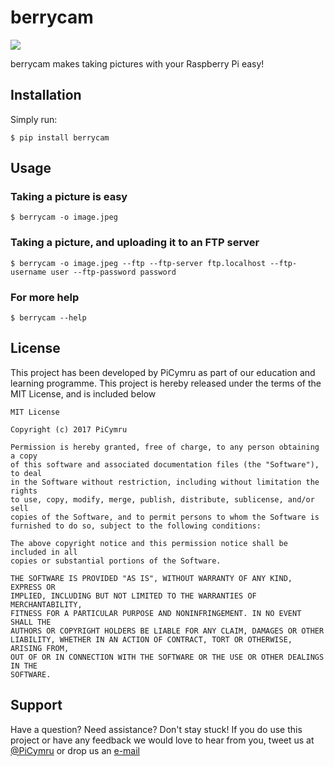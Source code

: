 # berrycam

![](http://picymru.objects-us-west-1.dream.io/branding/berrycam/logo_small.png)

berrycam makes taking pictures with your Raspberry Pi easy!


## Installation

Simply run:

    $ pip install berrycam


## Usage

### Taking a picture is easy

    $ berrycam -o image.jpeg

### Taking a picture, and uploading it to an FTP server

    $ berrycam -o image.jpeg --ftp --ftp-server ftp.localhost --ftp-username user --ftp-password password

### For more help

    $ berrycam --help

## License

This project has been developed by PiCymru as part of our education and learning programme. This project is hereby released under the terms of the MIT License, and is included below

	MIT License

	Copyright (c) 2017 PiCymru

	Permission is hereby granted, free of charge, to any person obtaining a copy
	of this software and associated documentation files (the "Software"), to deal
	in the Software without restriction, including without limitation the rights
	to use, copy, modify, merge, publish, distribute, sublicense, and/or sell
	copies of the Software, and to permit persons to whom the Software is
	furnished to do so, subject to the following conditions:

	The above copyright notice and this permission notice shall be included in all
	copies or substantial portions of the Software.

	THE SOFTWARE IS PROVIDED "AS IS", WITHOUT WARRANTY OF ANY KIND, EXPRESS OR
	IMPLIED, INCLUDING BUT NOT LIMITED TO THE WARRANTIES OF MERCHANTABILITY,
	FITNESS FOR A PARTICULAR PURPOSE AND NONINFRINGEMENT. IN NO EVENT SHALL THE
	AUTHORS OR COPYRIGHT HOLDERS BE LIABLE FOR ANY CLAIM, DAMAGES OR OTHER
	LIABILITY, WHETHER IN AN ACTION OF CONTRACT, TORT OR OTHERWISE, ARISING FROM,
	OUT OF OR IN CONNECTION WITH THE SOFTWARE OR THE USE OR OTHER DEALINGS IN THE
	SOFTWARE.

## Support

Have a question? Need assistance? Don't stay stuck! If you do use this project or have any feedback we would love to hear from you, tweet us at [@PiCymru](https://twitter.com/PiCymru) or drop us an [e-mail](mailto:hello@picymru.org.uk)